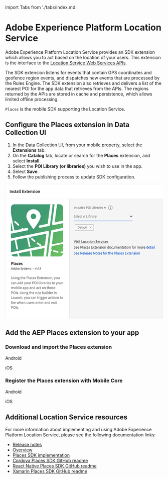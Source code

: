 import Tabs from './tabs/index.md'

# Adobe Experience Platform Location Service

Adobe Experience Platform Location Service provides an SDK extension which allows you to act based on the location of your users. This extension is the interface to the [Location Service Web Services APIs](https://experienceleague.adobe.com/docs/places/using/web-service-api/places-web-services.html?lang=en).

The SDK extension listens for events that contain GPS coordinates and geofence region events, and dispatches new events that are processed by the Rules Engine. The SDK extension also retrieves and delivers a list of the nearest POI for the app data that retrieves from the APIs. The regions returned by the APIs are stored in cache and persistence, which allows limited offline processing.

`Places` is the mobile SDK supporting the Location Service.

## Configure the Places extension in Data Collection UI

1. In the Data Collection UI, from your mobile property, select the **Extensions** tab.
2. On the **Catalog** tab, locate or search for the **Places** extension, and select **Install**.
3. Select the **POI Library (or libraries)** you wish to use in the app.
4. Select **Save**.
5. Follow the publishing process to update SDK configuration.

![Places extension configuration](./assets/index/config.png)

## Add the AEP Places extension to your app

### Download and import the Places extension

<TabsBlock orientation="horizontal" slots="heading, content" repeat="2"/>

Android

<Tabs query="platform=android&task=download"/>

iOS

<Tabs query="platform=ios-aep&task=download"/>

### Register the Places extension with Mobile Core

<TabsBlock orientation="horizontal" slots="heading, content" repeat="2"/>

Android

<Tabs query="platform=android&task=register"/>

iOS

<Tabs query="platform=ios-aep&task=register"/>

## Additional Location Service resources

For more information about implementing and using Adobe Experience Platform Location Service, please see the following documentation links:

* [Release notes](https://experienceleague.adobe.com/docs/places/using/release-notes.html?lang=en)
* [Overview](https://experienceleague.adobe.com/docs/places/using/home.html?lang=en)
* [Places SDK implementation](https://experienceleague.adobe.com/docs/places/using/places-ext-aep-sdks/places-extension/places-extension.html?lang=en)
* [Cordova Places SDK GitHub readme](https://github.com/adobe/cordova-acpplaces/blob/master/README.md)
* [React Native Places SDK GitHub readme](https://github.com/adobe/react-native-acpplaces/blob/master/README.md)
* [Xamarin Places SDK GitHub readme](https://github.com/adobe/xamarin-acpplaces/blob/master/README.md)
